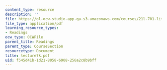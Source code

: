 ```yaml
---
content_type: resource
description: ''
file: https://ol-ocw-studio-app-qa.s3.amazonaws.com/courses/21l-701-literary-interpretation-interpreting-poetry-fall-2003/f545d41b1d2180586908256a2c8b9bff_lecture7k.pdf
file_type: application/pdf
learning_resource_types:
- Readings
ocw_type: OCWFile
parent_title: Readings
parent_type: CourseSection
resourcetype: Document
title: lecture7k.pdf
uid: f545d41b-1d21-8058-6908-256a2c8b9bff
---
```

